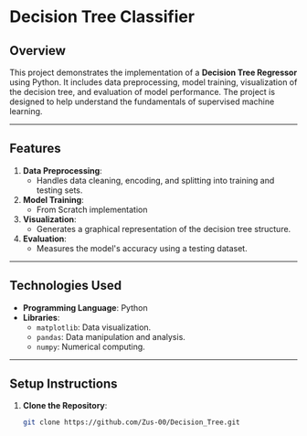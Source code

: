 # Decision Tree Classifier

## Overview
This project demonstrates the implementation of a **Decision Tree Regressor** using Python. It includes data preprocessing, model training, visualization of the decision tree, and evaluation of model performance. The project is designed to help understand the fundamentals of supervised machine learning.

---

## Features
1. **Data Preprocessing**:
   - Handles data cleaning, encoding, and splitting into training and testing sets.
2. **Model Training**:
   - From Scratch implementation
3. **Visualization**:
   - Generates a graphical representation of the decision tree structure.
4. **Evaluation**:
   - Measures the model's accuracy using a testing dataset.

---

## Technologies Used
- **Programming Language**: Python
- **Libraries**:
  - `matplotlib`: Data visualization.
  - `pandas`: Data manipulation and analysis.
  - `numpy`: Numerical computing.

---

## Setup Instructions
1. **Clone the Repository**:
   ```bash
   git clone https://github.com/Zus-00/Decision_Tree.git